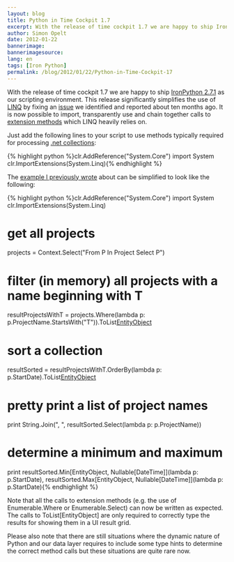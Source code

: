 ```yaml
---
layout: blog
title: Python in Time Cockpit 1.7
excerpt: With the release of time cockpit 1.7 we are happy to ship IronPython 2.7.1 as our scripting environment. This release significantly simplifies the use of LINQ by fixing an issue we identified and reported about ten months ago. It is now possible to import, transparently use and chain together calls to extension methods which LINQ heavily relies on.
author: Simon Opelt
date: 2012-01-22
bannerimage: 
bannerimagesource: 
lang: en
tags: [Iron Python]
permalink: /blog/2012/01/22/Python-in-Time-Cockpit-17
---
```


<p>With the release of time cockpit 1.7 we are happy to ship <a href="http://ironpython.codeplex.com/releases/view/62475" target="_blank">IronPython 2.7.1</a> as our scripting environment. This release significantly simplifies the use of <a href="http://msdn.microsoft.com/en-us/library/bb397926.aspx" target="_blank">LINQ</a> by fixing an <a href="http://ironpython.codeplex.com/workitem/30379" target="_blank">issue</a> we identified and reported about ten months ago. It is now possible to import, transparently use and chain together calls to <a href="http://msdn.microsoft.com/en-us/library/bb383977.aspx" target="_blank">extension methods</a> which LINQ heavily relies on.</p><p>Just add the following lines to your script to use methods typically required for processing <a href="http://msdn.microsoft.com/en-us/library/system.collections.generic.aspx" target="_blank">.net collections</a>:</p>{% highlight python %}clr.AddReference("System.Core")
import System
clr.ImportExtensions(System.Linq){% endhighlight %}<p>The <a href="~/blog/2010/03/31/Using-LINQ-in-IronPython-26">example I previously wrote</a> about can be simplified to look like the following:</p>{% highlight python %}clr.AddReference("System.Core")
import System
clr.ImportExtensions(System.Linq)

# get all projects
projects = Context.Select("From P In Project Select P")

# filter (in memory) all projects with a name beginning with T
resultProjectsWithT = projects.Where(lambda p: p.ProjectName.StartsWith("T")).ToList[EntityObject]()

# sort a collection
resultSorted = resultProjectsWithT.OrderBy(lambda p: p.StartDate).ToList[EntityObject]()

# pretty print a list of project names
print String.Join(", ", resultSorted.Select(lambda p: p.ProjectName))

# determine a minimum and maximum
print resultSorted.Min[EntityObject, Nullable[DateTime]](lambda p: p.StartDate), resultSorted.Max[EntityObject, Nullable[DateTime]](lambda p: p.StartDate){% endhighlight %}<p>Note that all the calls to extension methods (e.g. the use of Enumerable.Where or Enumerable.Select) can now be written as expected. The calls to ToList[EntityObject] are only required to correctly type the results for showing them in a UI result grid.</p><p>Please also note that there are still situations where the dynamic nature of Python and our data layer requires to include some type hints to determine the correct method calls but these situations are quite rare now.</p>